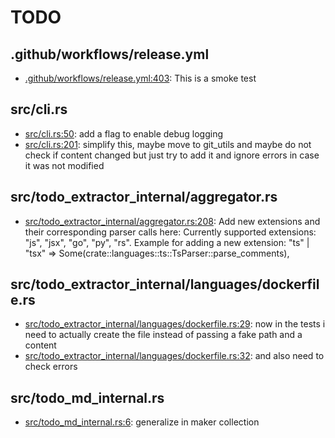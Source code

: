 # TODO
## .github/workflows/release.yml
* [.github/workflows/release.yml:403](.github/workflows/release.yml#L403): This is a smoke test

## src/cli.rs
* [src/cli.rs:50](src/cli.rs#L50): add a flag to enable debug logging
* [src/cli.rs:201](src/cli.rs#L201): simplify this, maybe move to git_utils and maybe do not check if content changed but just try to add it and ignore errors in case it was not modified

## src/todo_extractor_internal/aggregator.rs
* [src/todo_extractor_internal/aggregator.rs:208](src/todo_extractor_internal/aggregator.rs#L208): Add new extensions and their corresponding parser calls here: Currently supported extensions: "js", "jsx", "go", "py", "rs". Example for adding a new extension: "ts" | "tsx" => Some(crate::languages::ts::TsParser::parse_comments),

## src/todo_extractor_internal/languages/dockerfile.rs
* [src/todo_extractor_internal/languages/dockerfile.rs:29](src/todo_extractor_internal/languages/dockerfile.rs#L29): now in the tests i need to actually create the file instead of passing a fake path and a content
* [src/todo_extractor_internal/languages/dockerfile.rs:32](src/todo_extractor_internal/languages/dockerfile.rs#L32): and also need to check errors

## src/todo_md_internal.rs
* [src/todo_md_internal.rs:6](src/todo_md_internal.rs#L6): generalize in maker collection
